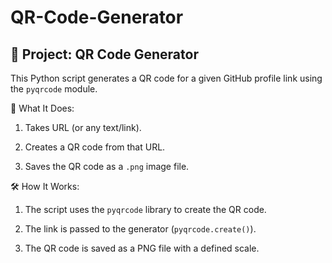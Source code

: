 # QR-Code-Generator
## 📄 Project: QR Code Generator
This Python script generates a QR code for a given GitHub profile link using the `pyqrcode` module.

🔧 What It Does:
1. Takes URL (or any text/link).

2. Creates a QR code from that URL.

3. Saves the QR code as a `.png` image file.

🛠️ How It Works:
1. The script uses the `pyqrcode` library to create the QR code.

2. The link is passed to the generator (`pyqrcode.create()`).

3. The QR code is saved as a PNG file with a defined scale.
